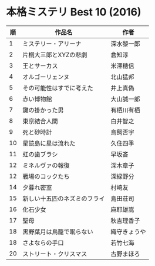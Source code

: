 # 本格ミステリ Best 10 (2016)

| 順   | 作品名            | 作者     |
| --- | -------------- | ------ |
| 1   | ミステリー・アリーナ     | 深水黎一郎  |
| 2   | 片桐大三郎とXYZの悲劇   | 倉知淳    |
| 3   | 王とサーカス         | 米澤穂信   |
| 4   | オルゴーリェンヌ       | 北山猛邦   |
| 5   | その可能性はすでに考えた   | 井上真偽   |
| 6   | 赤い博物館          | 大山誠一郎  |
| 7   | 鍵の掛かった男        | 有栖川有栖  |
| 8   | 東京結合人間         | 白井智之   |
| 9   | 死と砂時計          | 鳥飼否宇   |
| 10  | 星読島に星は流れた      | 久住四季   |
| 11  | 虹の歯ブラシ         | 早坂吝    |
| 12  | ミネルヴァの報復       | 深木章子   |
| 12  | 戦場のコックたち       | 深緑野分   |
| 14  | 夕暮れ密室          | 村崎友    |
| 15  | 新しい十五匹のネズミのフライ | 島田荘司   |
| 16  | 化石少女           | 麻耶雄嵩   |
| 17  | 聖母             | 秋吉理香子  |
| 18  | 黒野葉月は鳥籠で眠らない   | 織守きょうや |
| 18  | さよならの手口        | 若竹七海   |
| 20  | ストリート・クリスマス    | 古野まほろ  |